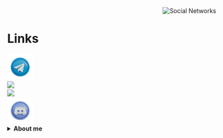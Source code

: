 <img align='right' height='160' style="margin-right:20px" src='pics/socialTree.gif' alt='Social Networks'>

<br>
<h1>Links</h1>

  <footer class="footer">
	<a target="_blank" href="https://telegram.me/GerryLeng">
		<aside class="telegram">
		<img src="pics/telegram.png" width="60">
		</aside>
	<a target="_blank" href="https://www.instagram.com/gerry.leng/">
		<aside class="instagram">
		<img src="pics/instagram.png" width="60">
		</aside>
	<a target="_blank" href="https://www.linkedin.com/in/gerry-leng-8b71b4260/">
		<aside class="linkedin">
		<img src="pics/linkedin.png" width="60">
		</aside>
	<a target="_blank" href="https://discord.gg/FVVhEG5y2g">
		<aside class="discord">
		<img src="pics/discord.png" width="60">
		</aside>
	</a>


 
</details>
 
<details close="true">
  <summary><b>About me&nbsp;</b></summary>
<h1> 😧<h1/>
  <p>


  </p>
</details>
